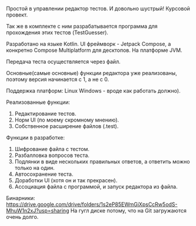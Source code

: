 Простой в управлении редактор тестов. И довольно шустрый!
Курсовой провект.

Так же в комплекте с ним разрабатывается программа для прохождения этих тестов (TestGuesser).

Разработано на языке Kotlin.
UI фреймворк - Jetpack Compose, а конкретно Compose Multiplatform для десктопов.
На платформе JVM.

Передача теста осуществляется через файл.

Основные(самые основные) функции редактора уже реализованы, поэтому версия начинается с 1, а не с 0.

Поддержка платформ:
Linux
Windows - вроде как работать должно).

Реализованные функции:
1. Редактирование тестов.
2. Норм UI (по моему скромному мнению).
3. Собственное расширение файлов (.test).

Функции в разработке:
1. Шифрование файла с тестом.
2. Разбалловка вопросов теста.
3. Подлянки в виде нескольких правильных ответов, а ответить можно только на один.
4. Автосохранение теста.
5. Доработки UI (хотя он и так прекрасен).
6. Ассоциация файла с программой, и запуск редактора из файла.

Бинарники: https://drive.google.com/drive/folders/1s2eP85EWmGiXpsCcRw5odS-MhuW1n2xJ?usp=sharing
На гугл диске потому, что на Git загружаются очень долго.
